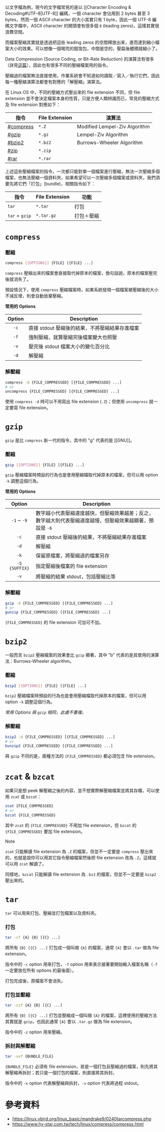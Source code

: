 以文字檔為例，現今的文字檔常見的是以 [[Character Encoding & Decoding#UTF-8|UTF-8]] 編碼，一個 character 會佔用到 2 bytes 甚至 3 bytes，然而一個 ASCII character 的大小其實只有 1 byte，因此一個 UTF-8 編碼文字檔中，ASCII character 的開頭會有很多個 `0` (leading zeros)，這樣其實很浪費空間。

而檔案壓縮其實就是透過把這些 leading zeros 的空間釋放出來，進而達到縮小檔案大小的效果。可以想像一個喝完的鋁箔包，中間是空的，壓扁後體積就縮小了。

Data Compression (Source Coding, or Bit-Rate Reduction) 的演算法有很多（詳見[這篇](</Data Structures & Algorithms/Data Compression Algorithms.draft.md>)），因此也有很多不同的壓縮檔案用的指令。

壓縮過的檔案無法直接使用，作業系統會不知道如何讀取／寫入／執行它們，因此每一種壓縮演算法都會有對應的「解壓縮」演算法。

在 Linux OS 中，不同的壓縮方式壓出來的 file extension 不同，但 file extension 並不會決定檔案本身的性質，只是方便人類辨識而已，常見的壓縮方式及 file extension 對應如下：

|指令|File Extension|演算法|
|---|---|---|
|[#compress](</./Operating System/Shell/與檔案壓縮、打包相關的指令.md#compress>)|`*.Z`|Modified Lempel-Ziv Algorithm|
|[#gzip](</./Operating System/Shell/與檔案壓縮、打包相關的指令.md#gzip>)|`*.gz`|Lempel-Ziv Algorithm|
|[#bzip2](</./Operating System/Shell/與檔案壓縮、打包相關的指令.md#bzip2>)|`*.bz2`|Burrows-Wheeler Algorithm|
|[#zip](</./Operating System/Shell/與檔案壓縮、打包相關的指令.md#zip>)|`*.zip`||
|[#rar](</./Operating System/Shell/與檔案壓縮、打包相關的指令.md#rar>)|`*.rar`||

上述這些壓縮檔案的指令，一次都只能對單一個檔案進行壓縮，無法一次壓縮多個檔案，也無法壓縮一個資料夾，如果希望可以一次壓縮多個檔案或資料夾，我們須要先將它們「打包」(bundle)，相關指令如下：

|指令|File Extension|功能|
|---|---|---|
|`tar`|`*.tar`|打包|
|`tar` + `gzip`|`*.tar.gz`|打包＋壓縮|

# `compress`

### 壓縮

```bash
compress [{OPTIONS}] {FILE} [{FILE} ...]
```

`compress` 壓縮出來的檔案會直接取代掉原本的檔案，換句話說，原本的檔案壓完後就消失了。

預設情況下，使用 `compress` 壓縮檔案時，如果系統發現一個檔案被壓縮後的大小不減反增，則會自動放棄壓縮。

**常用的 Options**

|Option|Description|
|:-:|---|
|`-c`|直接 stdout 壓縮後的結果，不將壓縮結果存進檔案|
|`-f`|強制壓縮，就算壓縮完後檔案變大也照壓|
|`-v`|壓完後 stdout 檔案大小的變化百分比|
|`-d`|解壓縮|

### 解壓縮

```bash
compress -d {FILE_COMPRESSED} [{FILE_COMPRESSED} ...]
# or
uncompress {FILE_COMPRESSED} [{FILE_COMPRESSED} ...]
```

使用 `compress -d` 時可以不用寫出 file extension (`.Z`)；但使用 `uncompress` 就一定要寫 file extension。

# `gzip`

`gzip` 是比 `compress` 新一代的指令，其中的 "g" 代表的是 [[GNU]]。

### 壓縮

```bash
gzip [{OPTIONS}] {FILE} [{FILE} ...]
```

`gzip` 壓縮檔案時預設的行為也是會用壓縮檔取代掉原本的檔案，但可以用 option `-k` 調整這個行為。

**常用的 Options**

|Option|Description|
|:-:|---|
|`-1` ~ `-9`|數字越小代表壓縮速度越快，但壓縮效果越差；反之，數字越大則代表壓縮速度越慢，但壓縮效果越顯著，預設是 `-6`|
|`-c`|直接 stdout 壓縮後的結果，不將壓縮結果存進檔案|
|`-d`|解壓縮|
|`-k`|保留原檔案，將壓縮過的檔案另存|
|`-S {SUFFIX}`|指定壓縮後檔案的 file extension|
|`-v`|將壓縮的結果 stdout，包括壓縮比等|

### 解壓縮

```bash
gzip -d {FILE_COMPRESSED} [{FILE_COMPRESSED} ...]
# or
gunzip {FILE_COMPRESSED} [{FILE_COMPRESSED} ...]
```

`{FILE_COMPRESSED}` 的 file extension 可加可不加。

# `bzip2`

一般而言 `bzip2` 壓縮檔案的效果會比 `gzip` 顯著，其中 "b" 代表的是其使用的演算法：Burrows-Wheeler algorithm。

### 壓縮

```bash
bzip2 [{OPTIONS}] {FILE} [{FILE} ...]
```

`bzip2` 壓縮檔案時預設的行為也是會用壓縮檔取代掉原本的檔案，但可以用 option `-k` 調整這個行為。

*常用 Options 與 `gzip` 相同，此處不重複。*

### 解壓縮

```bash
bzip2 -d {FILE_COMPRESSED} [{FILE_COMPRESSED} ...]
# or
bunzip2 {FILE_COMPRESSED} [{FILE_COMPRESSED} ...]
```

與 `gzip` 不同的是，兩種方法的 `{FILE_COMPRESSED}` 都必須包含 file extension。

# `zcat` & `bzcat`

如果只是想 peek 解壓縮之後的內容，並不想實際解壓縮檔案並將其存檔，可以使用 `zcat` 或 `bzcat`：

```bash
zcat {FILE_COMPRESSED}
# or
bzcat {FILE_COMPRESSED}
```

其中 `zcat` 的 `{FILE_COMPRESSED}` 不用加 file extension，但 `bzcat` 的 `{FILE_COMPRESSED}` 要加 file extension。

> [!Note]
> `zcat` 只能解讀 file extension 為 `.Z` 的檔案，但並不一定要是 `compress` 壓出來的，也就是說你可以用其它指令壓縮檔案然後把 file extension 改為 `.Z`，這樣就可以用 `zcat` 解讀了。
>
> 同樣地，`bzcat` 只能解讀 file extension 為 `.bz2` 的檔案，但並不一定要是 `bzip2` 壓出來的。

# `tar`

`tar` 可以用來打包、壓縮並打包檔案以及資料夾。

### 打包

```bash
tar -cf {A} {B} [{C} ...]
```

將所有 `{B} [{C} ...]` 打包成一個叫做 `{A}` 的檔案，通常 `{A}` 會以 `.tar` 做為 file extension。

指令中的 `-c` option 用來打包，`-f` option 用來表示接著要開始輸入檔案名稱（`-f` 一定要放在所有 options 的最後面）。

打包完成後，原檔案不會消失。

### 打包並壓縮

```bash
tar -czf {A} {B} [{C} ...]
```

將所有 `{B} [{C} ...]` 打包並壓縮成一個叫做 `{A}` 的檔案，這裡使用的壓縮方法其實就是 `gzip`，也因此通常 `{A}` 會以 `.tar.gz` 做為 file extension。

指令中的 `-z` option 用來壓縮。

### 拆封與解壓縮

```bash
tar -xvf {BUNDLE_FILE}
```

`{BUNDLE_FILE}` 必須有 file extension，若是一個打包且壓縮過的檔案，則先將其解壓縮再拆封；若只是一個打包的檔案，則直接將其拆封。

指令中的 `-x` option 代表解壓縮與拆封，`-v` option 代表將過程 stdout。

# 參考資料

- <https://linux.vbird.org/linux_basic/mandrake9/0240tarcompress.php>
- <https://www.hy-star.com.tw/tech/linux/compress/compress.html>
